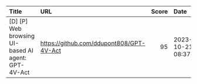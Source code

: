 | Title                                              | URL                                      |   Score | Date                |
|:---------------------------------------------------|:-----------------------------------------|--------:|:--------------------|
| [D] [P] Web browsing UI-based AI agent: GPT-4V-Act | https://github.com/ddupont808/GPT-4V-Act |      95 | 2023-10-21 08:37:59 |